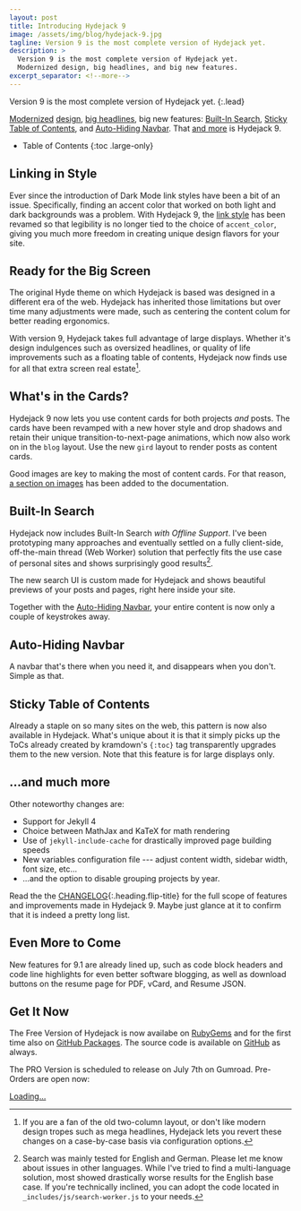 ```yaml
---
layout: post
title: Introducing Hydejack 9
image: /assets/img/blog/hydejack-9.jpg
tagline: Version 9 is the most complete version of Hydejack yet.
description: >
  Version 9 is the most complete version of Hydejack yet.
  Modernized design, big headlines, and big new features.
excerpt_separator: <!--more-->
---
```


Version 9 is the most complete version of Hydejack yet.
{:.lead}

[Modernized](#linking-in-style) [design](#whats-in-the-cards), [big headlines](#ready-for-the-big-screen), big new features: [Built-In Search](#built-in-search), [Sticky Table of Contents](#sticky-table-of-contents), and [Auto-Hiding Navbar](#auto-hiding-navbar). That [and more](#and-much-more) is Hydejack 9.

<!--more-->

- Table of Contents
{:toc .large-only}

## Linking in Style
Ever since the introduction of Dark Mode link styles have been a bit of an issue. Specifically, finding an accent color that worked on both light and dark backgrounds was a problem. With Hydejack 9, the [link style](#linking-in-style) has been revamed so that legibility is no longer tied to the choice of `accent_color`, giving you much more freedom in creating unique design flavors for your site.

## Ready for the Big Screen
The original Hyde theme on which Hydejack is based was designed in a different era of the web. Hydejack has inherited those limitations but over time many adjustments were made, such as centering the content colum for better reading ergonomics. 

With version 9, Hydejack takes full advantage of large displays. Whether it's design indulgences such as oversized headlines, or quality of life improvements such as a floating table of contents, Hydejack now finds use for all that extra screen real estate[^1]. 


## What's in the Cards?
Hydejack 9 now lets you use content cards for both projects _and_ posts. 
The cards have been revamped with a new hover style and drop shadows and retain their unique transition-to-next-page animations, which now also work on in the `blog` layout. Use the new `gird` layout to render posts as content cards.

Good images are key to making the most of content cards. For that reason, [a section on images](../../docs/basics.md#adding-images) has been added to the documentation.


## Built-In Search
Hydejack now includes Built-In Search _with Offline Support_. I've been prototyping many approaches and eventually settled on a fully client-side, off-the-main thread (Web Worker) solution that perfectly fits the use case of personal sites and shows surprisingly good results[^2]. 

The new search UI is custom made for Hydejack and shows beautiful previews of your posts and pages, right here inside your site.

Together with the [Auto-Hiding Navbar](#auto-hiding-navbar), your entire content is now only a couple of keystrokes away.


## Auto-Hiding Navbar
A navbar that's there when you need it, and disappears when you don't. Simple as that.


## Sticky Table of Contents
Already a staple on so many sites on the web, this pattern is now also available in Hydejack. 
What's unique about it is that it simply picks up the ToCs already created by kramdown's `{:toc}` tag transparently upgrades them to the new version. Note that this feature is for large displays only. 



## …and much more
Other noteworthy changes are:

- Support for Jekyll 4
- Choice between MathJax and KaTeX for math rendering
- Use of `jekyll-include-cache` for drastically improved page building speeds
- New variables configuration file --- adjust content width, sidebar width, font size, etc...
- ...and the option to disable grouping projects by year.

Read the the [CHANGELOG](../../CHANGELOG.md){:.heading.flip-title} for the full scope of features and improvements made in Hydejack 9. Maybe just glance at it to confirm that it is indeed a pretty long list.


## Even More to Come
New features for 9.1 are already lined up, such as code block headers and code line highlights for even better software blogging, as well as download buttons on the resume page for PDF, vCard, and Resume JSON.


## Get It Now
The Free Version of Hydejack is now availabe on [RubyGems](https://rubygems.org/gems/jekyll-theme-hydejack) and for the first time also on [GitHub Packages](https://github.com/hydecorp/hydejack/packages). The source code is available on [GitHub](https://github.com/hydecorp/hydejack) as always.

The PRO Version is scheduled to release on July 7th on Gumroad. Pre-Orders are open now:

<div class="gumroad-product-embed" data-gumroad-product-id="nuOluY"><a href="https://gumroad.com/l/nuOluY">Loading…</a></div>



[^1]: If you are a fan of the old two-column layout, or don't like modern design tropes such as mega headlines, Hydejack lets you revert these changes on a case-by-case basis via configuration options.

[^2]:
      Search was mainly tested for English and German. Please let me know about issues in other languages. 
      While I've tried to find a multi-language solution, most showed drastically worse  results for the English base case.
      If you're technically inclined, you can adopt the code located in `_includes/js/search-worker.js` to your needs.


